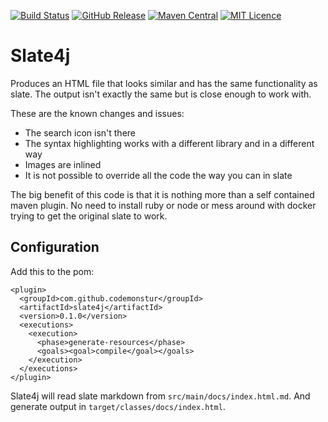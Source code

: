 
[![Build Status](https://travis-ci.org/codemonstur/slate4j.svg?branch=master)](https://travis-ci.org/codemonstur/slate4j)
[![GitHub Release](https://img.shields.io/github/release/codemonstur/slate4j.svg)](https://github.com/codemonstur/slate4j/releases) 
[![Maven Central](https://maven-badges.herokuapp.com/maven-central/com.github.codemonstur/slate4j/badge.svg)](http://mvnrepository.com/artifact/com.github.codemonstur/slate4j)
[![MIT Licence](https://badges.frapsoft.com/os/mit/mit.svg?v=103)](https://opensource.org/licenses/mit-license.php)

# Slate4j

Produces an HTML file that looks similar and has the same functionality as slate.
The output isn't exactly the same but is close enough to work with.

These are the known changes and issues:
- The search icon isn't there
- The syntax highlighting works with a different library and in a different way
- Images are inlined
- It is not possible to override all the code the way you can in slate

The big benefit of this code is that it is nothing more than a self contained maven plugin.
No need to install ruby or node or mess around with docker trying to get the original slate to work.

## Configuration

Add this to the pom:

```
<plugin>
  <groupId>com.github.codemonstur</groupId>
  <artifactId>slate4j</artifactId>
  <version>0.1.0</version>
  <executions>
    <execution>
      <phase>generate-resources</phase>
      <goals><goal>compile</goal></goals>
    </execution>
  </executions>
</plugin>
```

Slate4j will read slate markdown from `src/main/docs/index.html.md`.
And generate output in `target/classes/docs/index.html`.

